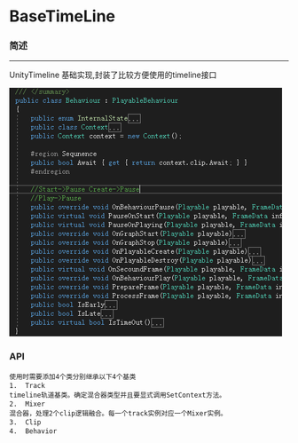 ﻿# BaseTimeLine

### 简述
***

UnityTimeline 基础实现,封装了比较方便使用的timeline接口

![](Doc/Main.png)

### API
	使用时需要添加4个类分别继承以下4个基类
	1.	Track
	timeline轨道基类。确定混合器类型并且要显式调用SetContext方法。
	2.	Mixer
	混合器，处理2个clip逻辑融合。每一个track实例对应一个Mixer实例。
	3.	Clip
	4.	Behavior
